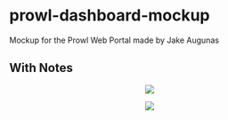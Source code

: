 # prowl-dashboard-mockup
Mockup for the Prowl Web Portal made by Jake Augunas 

## With Notes 


<p align="center">
  <img src="http://www.getprowl.com/assets/images/mockup.png">
</p>

<p align="center">
  <img src="http://www.getprowl.com/assets/images/mockupnonotes.png">
</p>

